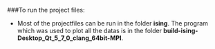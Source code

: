 ###To run the project files:
* Most of the projectfiles can be run in the folder **ising**. The program which was used to plot all the datas is in the folder
 	**build-ising-Desktop_Qt_5_7_0_clang_64bit-MPI**. 
